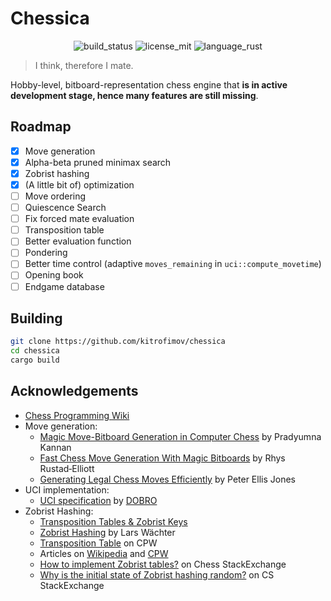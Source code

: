 # Chessica

<div align="center">

![build_status](https://img.shields.io/github/actions/workflow/status/kitrofimov/chessica/rust.yml)
![license_mit](https://img.shields.io/badge/License-MIT-blue.svg)
![language_rust](https://img.shields.io/badge/language-rust-B7410E)

</div>

> I think, therefore I mate.

Hobby-level, bitboard-representation chess engine that **is in active development stage, hence many features are still missing**.

## Roadmap
- [x] Move generation
- [x] Alpha-beta pruned minimax search
- [x] Zobrist hashing
- [x] (A little bit of) optimization
- [ ] Move ordering
- [ ] Quiescence Search
- [ ] Fix forced mate evaluation
- [ ] Transposition table
- [ ] Better evaluation function
- [ ] Pondering
- [ ] Better time control (adaptive `moves_remaining` in `uci::compute_movetime`)
- [ ] Opening book
- [ ] Endgame database

## Building

```bash
git clone https://github.com/kitrofimov/chessica
cd chessica
cargo build
```

## Acknowledgements
- [Chess Programming Wiki](https://www.chessprogramming.org/)
- Move generation:
    - [Magic Move-Bitboard Generation in Computer Chess](http://pradu.us/old/Nov27_2008/Buzz/research/magic/Bitboards.pdf) by Pradyumna Kannan
    - [Fast Chess Move Generation With Magic Bitboards](https://rhysre.net/fast-chess-move-generation-with-magic-bitboards.html) by Rhys Rustad‑Elliott
    - [Generating Legal Chess Moves Efficiently](https://peterellisjones.com/posts/generating-legal-chess-moves-efficiently/) by Peter Ellis Jones
- UCI implementation:
    - [UCI specification](https://gist.github.com/DOBRO/2592c6dad754ba67e6dcaec8c90165bf) by [DOBRO](https://github.com/DOBRO)
- Zobrist Hashing:
    - [Transposition Tables & Zobrist Keys](https://www.youtube.com/watch?v=QYNRvMolN20)
    - [Zobrist Hashing](https://dev.to/larswaechter/zobrist-hashing-72n) by Lars Wächter
    - [Transposition Table](https://www.chessprogramming.org/Transposition_Table) on CPW
    - Articles on [Wikipedia](https://en.wikipedia.org/wiki/Zobrist_hashing) and [CPW](https://www.chessprogramming.org/Zobrist_Hashing)
    - [How to implement Zobrist tables?](https://chess.stackexchange.com/questions/42708/how-to-implement-zobrist-tables) on Chess StackExchange
    - [Why is the initial state of Zobrist hashing random?](https://cs.stackexchange.com/questions/22033/why-is-the-initial-state-of-zobrist-hashing-random) on CS StackExchange
